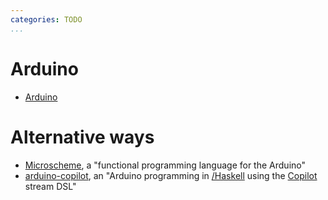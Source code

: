 ```yaml
---
categories: TODO
...
```


# Arduino

- [Arduino](https://arduino.cc)

# Alternative ways

- [Microscheme](https://ryansuchocki.github.io/microscheme/), a "functional programming language for the Arduino"
- [arduino-copilot](https://hackage.haskell.org/package/arduino-copilot), an "Arduino programming in [/Haskell]() using the [Copilot](https://copilot-language.github.io/) stream DSL"